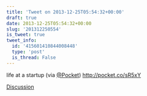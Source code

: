 ```yaml
---
title: 'Tweet on 2013-12-25T05:54:32+00:00'
draft: true
date: 2013-12-25T05:54:32+00:00
slug: '201312250554'
is_tweet: true
tweet_info:
  id: '415601410844008448'
  type: 'post'
  is_thread: False
---
```




life at a startup (via [@Pocket](https://x.com/Pocket)) <http://pocket.co/sR5xY>

[Discussion](https://x.com/sytelus/status/415601410844008448)
